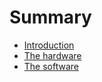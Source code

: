 # Summary

* [Introduction](README.md)
* [The hardware](the_hardware/README.md)
* [The software](the_software/README.md)

